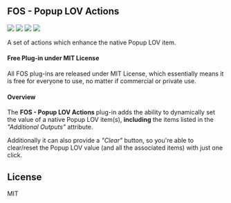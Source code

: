 ## FOS - Popup LOV Actions

![](https://img.shields.io/badge/Plug--in_Type-Dynamic_Action-orange.svg) ![](https://img.shields.io/badge/APEX-19.2-success.svg) ![](https://img.shields.io/badge/APEX-20.1-success.svg) ![](https://img.shields.io/badge/APEX-20.2-success.svg)

A set of actions which enhance the native Popup LOV item.
<h4>Free Plug-in under MIT License</h4>
<p>
All FOS plug-ins are released under MIT License, which essentially means it is free for everyone to use, no matter if commercial or private use.
</p>
<h4>Overview</h4>
<p>The <strong>FOS - Popup LOV Actions </strong> plug-in adds the ability to dynamically set the value of a native Popup LOV item(s), <strong>including</strong> the items listed in the <i>"Additional Outputs"</i> attribute.</p>
<p>Additionally it can also provide a <i>"Clear"</i> button, so you're able to clear/reset the Popup LOV value (and all the associated items) with just one click.</p>

## License

MIT

